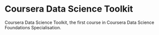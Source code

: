 # Coursera Data Science Toolkit
Coursera Data Science Toolkit, the first course in Coursera Data Science Foundations Specialisation.
